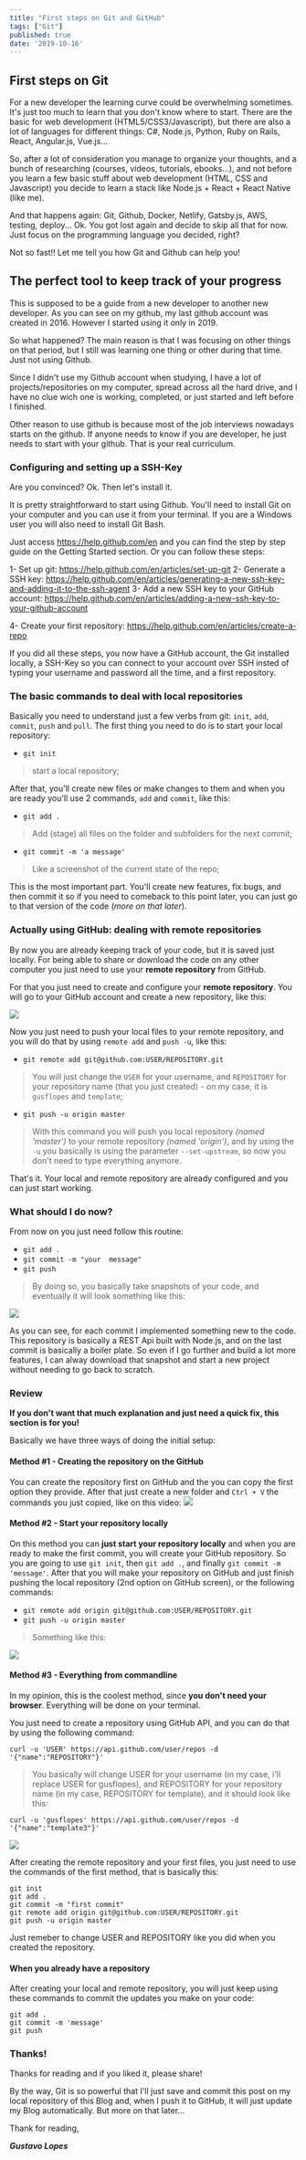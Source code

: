 ```yaml
---
title: "First steps on Git and GitHub"
tags: ["Git"]
published: true
date: '2019-10-16'
---
```


## First steps on Git 
For a new developer the learning curve could be overwhelming sometimes. It's just too much to learn that you don't know where to start. There are the basic for web development (HTML5/CSS3/Javascript), but there are also a lot of languages for different things: C#, Node.js, Python, Ruby on Rails, React, Angular.js, Vue.js...

So, after a lot of consideration you manage to organize your thoughts, and a bunch of researching (courses, videos, tutorials, ebooks...), and not before you learn a few basic stuff about web development (HTML, CSS and Javascript) you decide to learn a stack like Node.js + React + React Native (like me).

And that happens again: Git, Github, Docker, Netlify, Gatsby.js, AWS, testing, deploy... Ok. You got lost again and decide to skip all that for now. Just focus on the programming language you decided, right?

Not so fast!! Let me tell you how Git and Github can help you!

## The perfect tool to keep track of your progress
This is supposed to be a guide from a new developer to another new developer. As you can see on my github, my last github account was created  in 2016. However I started using it only in 2019.

So what happened? The main reason is that I was focusing on other things on that period, but I still was learning one thing or other during that time. Just not using Github.

Since I didn't use my Github account when studying, I have a lot of projects/repositories on my computer, spread across all the  hard drive, and I have no clue wich one is working, completed, or just started and left before I finished.

Other reason to use github is because most of the job interviews nowadays starts on the github. If anyone needs to know if you are developer, he just needs to start with your github. That is your real curriculum.

### Configuring and setting up a SSH-Key

Are you convinced? Ok. Then let's install it.

It is pretty straightforward to start using Github. You'll need to install Git on your computer and you can use it from your terminal. If you are a Windows user you will also need to install Git Bash.

Just access https://help.github.com/en and you can find the step by step guide on the Getting Started section. Or you can follow these steps:

1- Set up git: https://help.github.com/en/articles/set-up-git
2- Generate a SSH key: https://help.github.com/en/articles/generating-a-new-ssh-key-and-adding-it-to-the-ssh-agent
3- Add a new SSH key to your GitHub account: https://help.github.com/en/articles/adding-a-new-ssh-key-to-your-github-account

4- Create your first repository: https://help.github.com/en/articles/create-a-repo

If you did all these steps, you now have a GitHub account, the Git installed locally, a SSH-Key so you can connect to your account over SSH insted of typing your username and password all the time, and a first repository.

### The basic commands to deal with local repositories

Basically you need to understand just a few verbs from git: `init`, `add`, `commit`, `push` and `pull`. The first thing you need to do is to start your local repository:

- `git init`
> start a local repository;

After that, you'll create new files or make changes to them and when you are ready you'll use 2 commands, `add` and `commit`, like this:

- `git add .`
> Add (stage) all files on the folder and subfolders for the next commit;
- `git commit -m 'a message'`
> Like a screenshot of the current state of the repo;

This is the most important part. You'll create new features, fix bugs, and then commit it so if you need to comeback to this point later, you can just go  to that version of the code (*more on that later*).

### Actually using GitHub: dealing with remote repositories

By now you are already keeping track of your code, but it is saved just locally. For being able to share or download the code on any other computer you just need to use your **remote repository** from GitHub.

For that you just need to create and configure your **remote repository**. You will go to your GitHub account and create a new repository, like this:

![](../assets/github-new-repo.gif)

Now you just need to push your local files to your remote repository, and you will do that by using `remote add` and `push -u`, like this:

- `git remote add git@github.com:USER/REPOSITORY.git`
> You will just change the `USER` for your username, and `REPOSITORY` for your repository name (that you just created) - on my case, it is `gusflopes` and `template`;

- `git push -u origin master`
> With this command you will push you local repository *(named 'master')* to your remote repository *(named 'origin')*, and by using the `-u` you basically is using the parameter `--set-upstream`, so now you don't need to type everything anymore.

That's it. Your local and remote repository are already configured and you can just start working.

### What should I do now?

From now on you just need follow this routine:
- `git add .`
- `git commit -m "your  message"`
- `git push`
>By doing so, you basically take snapshots of your code, and eventually it will look something like this:

![](../assets/github-commit.png)

As you can see, for each commit I implemented something new to the code. This repository is basically a REST Api built with Node.js, and on the last commit is basically a boiler plate. So even if I go further and build a lot more features, I can alway download that snapshot and start a new project without needing to go back to scratch.

### Review

**If you don't want that much explanation and just need a quick fix, this section is for you!**

Basically we have three ways of doing the initial setup:

#### Method #1 - Creating the repository on the GitHub
You can create the repository first on GitHub and the you can copy the first option they provide. After that just create a new folder and `Ctrl + V` the commands you just  copied, like on this video:
![](../assets/github-new-repo.gif)

#### Method #2 - Start your repository locally
On this method you can **just start your repository locally**  and when you are ready to make the first commit, you will create your GitHub repository.
So you are going to use `git init`, then `git add .`, and finally `git commit -m 'message'`. After that you will make your repository on  GitHub and just finish pushing the local repository (2nd option on GitHub screen), or the following commands:
- `git remote add origin git@github.com:USER/REPOSITORY.git`
- `git push -u origin master`
> Something like this:

![](../assets/github-pushing-local-repo.gif)

#### Method #3 - Everything from commandline
In my opinion, this is the coolest method, since **you don't need your browser**. Everything will be done on your terminal.

You just need to create a repository using GitHub API, and you can do that  by using the following command:

`curl -u 'USER' https://api.github.com/user/repos -d '{"name":"REPOSITORY"}'`
> You basically will change USER for your username (in my case, i'll replace USER for gusflopes), and REPOSITORY for your repository name (in my case, REPOSITORY for template), and it should look like this:

`curl -u 'gusflopes' https://api.github.com/user/repos -d '{"name":"template3"}'`

![](../assets/github-new-repo-terminal.gif)

After creating the remote repository and your first files, you just need to use the commands of the first method, that is basically this:

```
git init
git add .
git commit -m "first commit"
git remote add origin git@github.com:USER/REPOSITORY.git
git push -u origin master
```
Just remeber to change USER and REPOSITORY like you did when you created the repository.

#### When you already have a repository
After creating your local and remote repository, you will just keep using these commands to commit the updates you make on your code:
```
git add .
git commit -m 'message'
git push
```

###  Thanks!

Thanks for reading and if you liked it, please share!

By the way, Git is so powerful that I'll just save and commit this post on my local repository of this Blog and, when I push it to GitHub, it will just update my Blog automatically. But more on that later...

Thank for reading,

**_Gustavo Lopes_**